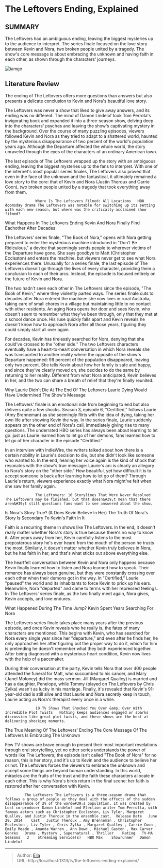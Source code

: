 # The Leftovers Ending, Explained


## SUMMARY 



  The Leftovers had an ambiguous ending, leaving the biggest mysteries up to the audience to interpret.   The series finale focused on the love story between Kevin and Nora, two broken people united by a tragedy.   The show&#39;s core message is about embracing the unknown and having faith in each other, as shown through the characters&#39; journeys.  

![iamge](https://static1.srcdn.com/wordpress/wp-content/uploads/2024/01/leftovers-ending.jpg)

## Literature Review
The ending of The Leftovers offers more questions than answers but also presents a delicate conclusion to Kevin and Nora&#39;s beautiful love story.




The Leftovers was never a show that liked to give away answers, and its ending was no different. The mind of Damon Lindelof took Tom Perrota&#39;s invigorating book and expanded it into a three-season show, delving deep into the characters&#39; psyches and leaving the show&#39;s captivating mystery in the background. Over the course of many puzzling episodes, viewers followed Kevin and Nora as they tried to adapt to a shattered world, haunted by the mysterious disappearance of two percent of the world&#39;s population years ago. Although the Departure affected the whole world, the story unraveled through the eyes of the characters of an ordinary American town.




The last episode of The Leftovers wrapped up the story with an ambiguous ending, leaving the biggest mysteries up to the fans to interpret. With one of the internet&#39;s most popular series finales, The Leftovers also proved that even in the face of the unknown and the fantastical, it ultimately remained a love story to the core: that of Kevin and Nora (Justin Theroux and Carrie Coon), two broken people united by a tragedy that took everything away from them.

                  Where Is The Leftovers Filmed: All Locations   HBO doomsday drama The Leftovers was notable for switching up its setting with each new season, but where was the critically acclaimed show filmed?    


 What Happens In The Leftovers Ending 
Kevin And Nora Finally Find Eachother After Decades
          

The Leftovers&#39; series finale, &#34;The Book of Nora,&#34; opens with Nora getting prepared to enter the mysterious machine introduced in &#34;Don&#39;t Be Ridiculous,&#34; a device that seemingly sends people to wherever victims of the Departure have gone. She says goodbye to Matt (Christopher Eccleston) and enters the machine, but viewers never get to see what Nora experiences there. Unusually for a series finale, the last episode of The Leftovers doesn&#39;t go through the lives of every character, providing them a conclusion to each of their arcs. Instead, the episode is focused entirely on the future of Kevin and Nora.




The two hadn&#39;t seen each other in The Leftovers since the episode, &#34;The Book of Kevin,&#34; where they violently parted ways. The series finale cuts to decades after Nora entered the machine: she now lives in rural Australia, taking care of small chores in a village but maintaining little to no contact with other residents. An aging Nora opens her door and sees Kevin, who doesn&#39;t seem to remember what they&#39;ve been through, only that they met at a school dance once. His ruse quickly falls apart and Kevin reveals he doesn&#39;t know how to approach Nora after all those years, figuring they could simply start all over again.


 

For decades, Kevin has tirelessly searched for Nora, denying that she could&#39;ve crossed to the &#34;other side.&#34; The two Leftovers characters eventually have a heart-to-heart conversation in which Nora reveals she was transported to another reality where the opposite of the show&#39;s Departure happened: 98 percent of the population disappeared, leaving only two percent. She tells Kevin about how her family is safe and happy, and since they&#39;ve clearly moved on, she decides to do the same by returning to her reality. Different from what Nora anticipated, Kevin believes in her, and the two can share a breath of relief that they&#39;re finally reunited.






 Why Laurie Didn&#39;t Die At The End Of The Leftovers 
Laurie Dying Would Have Undermined The Show&#39;s Message
          

The Leftovers&#39; finale is an emotional ride from beginning to end but also delivers quite a few shocks. Season 3, episode 6, &#34;Certified,&#34; follows Laurie (Amy Brenneman) as she seemingly flirts with the idea of dying, taking her own life after showing Kevin the way. In the series finale, Laurie suddenly appears on the other end of Nora&#39;s call, immediately giving rise to many questions. The underrated HBO series has always been about learning to let go: just as Laurie learned how to let go of her demons, fans learned how to let go of her character in the episode &#34;Certified.&#34;

In an interview with IndieWire, the writers talked about how there is a certain nobility in Laurie&#39;s decision to die, but she didn&#39;t look like someone who wanted to. In the end, hearing her voice again is the kind of shock that resonates with the show&#39;s true message: Laurie&#39;s arc is clearly an allegory to Nora&#39;s story on the &#34;other side.&#34; How beautiful, yet how difficult it is to accept someone is back after learning how to let go of them? Through Laurie&#39;s return, viewers experience exactly what Nora might&#39;ve felt when she saw her family again.




                  The Leftovers: 10 Storylines That Were Never Resolved   The Leftovers may be finished, but that doesn&#39;t mean that there aren&#39;t still questions fans want to see answered about the show.     



 Is Nora&#39;s Story True? (&amp; Does Kevin Believe In Her) 
The Truth Of Nora&#39;s Story Is Secondary To Kevin&#39;s Faith In It
         

Faith is a recurring theme in shows like The Leftovers. In the end, it doesn&#39;t really matter whether Nora&#39;s story is true because there&#39;s no way to know it. After years away from her, Kevin carefully listens to the most preposterous story he&#39;s ever heard from the mouth of the person he trusts the most. Similarly, it doesn&#39;t matter whether Kevin truly believes in Nora, but he has faith in her, and that&#39;s what sticks out above everything else.

The heartfelt conversation between Kevin and Nora only happens because Kevin finally learned how to listen and Nora learned how to speak. Their romance has always been genuine, but they were constantly crossing over each other when their demons got in the way. In &#34;Certified,&#34; Laurie &#34;paused&#34; the world and its inhabitants to force Kevin to prick up his ears. Meanwhile, Nora &#34;departed&#34; and came to terms with her repressed feelings. In The Leftovers&#39; series finale, as the two finally meet again, Nora gives, Kevin accepts, and love endures.






 What Happened During The Time Jump? 
Kevin Spent Years Searching For Nora
          

The Leftovers series finale takes place many years after the previous episode, and once Kevin reveals who he really is, the fates of many characters are mentioned. This begins with Kevin, who has searched for Nora every single year since her &#34;departure,&#34; and even after he finds her, he only approaches her after figuring out the proper way to do it, which for him is pretending he doesn&#39;t remember what they both experienced together. After being diagnosed with a mysterious heart condition, Kevin now lives with the help of a pacemaker.

During their conversation at the party, Kevin tells Nora that over 400 people attended the funeral for Matt, who succumbed to his cancer, and Mary (Janel Moloney) did the mass sermon. Jill (Margaret Qualley) is married and has a daughter, Penelope, while Tommy (played on The Leftovers by Chris Zylka) wasn&#39;t as lucky in his marriage. Finally, it&#39;s revealed that Kevin&#39;s 91-year-old dad is still alive and that Laurie and Nora secretly keep in touch, Laurie acting as Nora&#39;s therapist every once in a while.




                  10 TV Shows That Shocked You Over &amp; Over With Incredible Plot Twists   Nothing keeps audiences engaged or sparks discussion like great plot twists, and these shows are the best at delivering shocking moments.    



 The True Meaning Of The Leftovers&#39; Ending 
The Core Message Of The Leftovers Is Embracing The Unknown
          

Few TV shows are brave enough to present their most important revelations through oral storytelling, yet no other series understands the power of words like The Leftovers; the episode isn&#39;t called &#34;The Book of Nora&#34; for no reason, this is her story, and it&#39;s up to Kevin and the audience to believe her or not. The Leftovers forces the viewers to embrace the unknown and accept some things are beyond human understanding. In this world, miracles are the fruits of the trust and the faith these characters allocate in each other. This is why Nora&#39;s birds return in the final scene: her faith is restored after her conversation with Kevin.




             The Leftovers The Leftovers is a three-season drama that follows a group of people as they deal with the effects of the sudden disappearance of 2% of the word&#39;s population. It was created by Lost co-producer Damon Lindelof and Election writer Tom Perrotta, with famous actors such as Christopher Eccleston, Liv Tyler, Margaret Qualley, and Justin Theroux in the ensemble cast.  Release Date   June 29, 2014    Cast   Justin Theroux , Amy Brenneman , Christopher Eccleston , Liv Tyler , Chris Zylka , Margaret Qualley , Carrie Coon , Emily Meade , Amanda Warren , Ann Dowd , Michael Gaston , Max Carver    Genres   Drama , Mystery , Supernatural , Thriller    Rating   TV-MA    Seasons   3    Streaming Service(s)   HBO Max    Showrunner   Damon Lindelof       


---

> Author: [Ella](https://instagram.hk.cn/)  
> URL: http://localhost:1313/tv/the-leftovers-ending-explained/  

